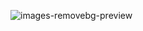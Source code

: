 ![images-removebg-preview](https://github.com/user-attachments/assets/ecd58d87-ef32-42e7-9d35-1c393e09c5bc)
